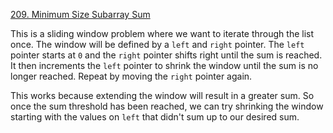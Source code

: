 [209. Minimum Size Subarray Sum](https://leetcode.com/problems/minimum-size-subarray-sum/)

This is a sliding window problem where we want to iterate through the list once. The window will be defined by a `left` and `right` pointer. The `left` pointer starts at `0` and the `right` pointer shifts right until the sum is reached. It then increments the `left` pointer to shrink the window until the sum is no longer reached. Repeat by moving the `right` pointer again.

This works because extending the window will result in a greater sum. So once the sum threshold has been reached, we can try shrinking the window starting with the values on `left` that didn't sum up to our desired sum.